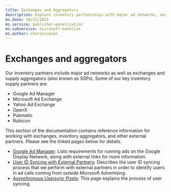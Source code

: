 ```yaml
---
title: Exchanges and Aggregators
description: Explore inventory partnerships with major ad networks, exchanges, and SSPs, key components in the outlined article.
ms.date: 10/21/2025
ms.service: publisher-monetization
ms.subservice: microsoft-monetize
ms.author: shsrinivasan
---
```


# Exchanges and aggregators

Our inventory partners include major ad networks as well as exchanges and supply aggregators (also known as SSPs). Some of our key inventory supply partners are:

- Google Ad Manager
- Microsoft Ad Exchange
- Yahoo Ad Exchange
- OpenX
- Pubmatic
- Rubicon

This section of the documentation contains reference information for working with exchanges, inventory aggregators, and other external partners. Please see the linked pages below for details.

- [Google Ad Manager](doubleclick-ad-exchange-adx.md): Lists requirements for running ads on the Google Display Network, along with external links for more information.
- [User ID Syncing with External Partners](user-id-syncing-with-external-partners.md): Describes the user ID syncing process that we perform with external partners in order to identify users in ad calls coming from outside Microsoft Advertising.
- [Asynchronous Usersync Pixels](asynchronous-usersync-pixels.md): This page explains the process of user syncing.
